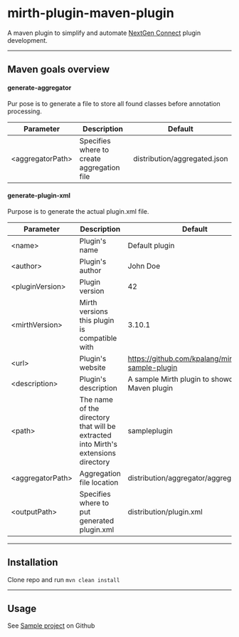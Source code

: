 # mirth-plugin-maven-plugin

A maven plugin to simplify and automate [NextGen Connect](https://github.com/nextgenhealthcare/connect) plugin development.

---

## Maven goals overview

#### generate-aggregator
Pur pose is to generate a file to store all found classes before annotation processing.

| Parameter | Description | Default |
| ------ | ------ | ------  |
| \<aggregatorPath> | Specifies where to create aggregation file | distribution/aggregated.json |

#### generate-plugin-xml
Purpose is to generate the actual plugin.xml file.

| Parameter | Description | Default |
| ------ | ------ | ------  |
| \<name> | Plugin's name | Default plugin |
| \<author> | Plugin's author | John Doe |
| \<pluginVersion> | Plugin version | 42 |
| \<mirthVersion> | Mirth versions this plugin is compatible with | 3.10.1 |
| \<url> | Plugin's website | https://github.com/kpalang/mirth-sample-plugin |
| \<description> | Plugin's description | A sample Mirth plugin to showcase my Maven plugin |
| \<path> | The name of the directory that will be extracted into Mirth's extensions directory | sampleplugin |
| \<aggregatorPath> | Aggregation file location | distribution/aggregator/aggregated.json |
| \<outputPath> | Specifies where to put generated plugin.xml | distribution/plugin.xml |

---

## Installation
Clone repo and run `mvn clean install`

--- 

## Usage
See [Sample project](https://github.com/kpalang/mirth-sample-plugin) on Github
